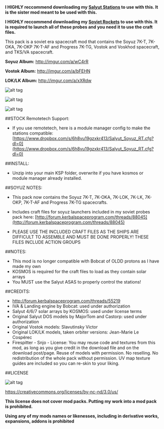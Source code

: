 **I HIGHLY reccommend downloading my [Salyut Stations](https://github.com/KSP-RO/SalyutStations) to use with this. It is the sister mod meant to be used with this.**

**I HIGHLY reccommend downloading my [Soviet Rockets](https://github.com/KSP-RO/SovietRockets) to use with this. It is required to launch all of these probes and you need it to use the craft files.**

This pack is a soviet era spacecraft mod that contains the Soyuz 7K-T, 7K-OKA, 7K-OKP 7K-T-AF and Progress 7K-TG, Vostok and Voskhod spacecraft, and TKS/VA spacecraft.

**Soyuz Album:** http://imgur.com/a/wC4rR

**Vostok Album:** http://imgur.com/a/bFEHN

**LOK/LK Album:** http://imgur.com/a/xXRdw

![alt tag](http://i.imgur.com/SP42EPv.png)

![alt tag](http://i.imgur.com/1yCAxG2.png)

![alt tag](http://i.imgur.com/y4c71qr.png)

##STOCK Remotetech Support:
* If you use remotetech, here is a module manager config to make the stations compatible: [https://www.dropbox.com/s/6h8vu19gzxkr413/Salyut_Soyuz_RT.cfg?dl=0](https://www.dropbox.com/s/6h8vu19gzxkr413/Salyut_Soyuz_RT.cfg?dl=0)

##INSTALL:

* Unzip into your main KSP folder, overwrite if you have kosmos or module manager already installed.

##SOYUZ NOTES:

* This pack now contains the Soyuz 7K-T, 7K-OKA, 7K-LOK, 7K-LK, 7K-OKP, 7K-T-AF and Progress 7K-TG spacecrafts.
* Includes craft files for soyuz launchers included in my soviet probes pack here: [http://forum.kerbalspaceprogram.com/threads/88045](http://forum.kerbalspaceprogram.com/threads/88045)

* PLEASE USE THE INCLUDED CRAFT FILES AS THE SHIPS ARE DIFFICULT TO ASSEMBLE AND MUST BE DONE PROPERLY! THESE FILES INCLUDE ACTION GROUPS


##NOTES:

* This mod is no longer compatible with Bobcat of OLDD protons as I have made my own
* KOSMOS is required for the craft files to load as they contain solar arrays
* You MUST use the Salyut ASAS to properly control the stations!

##CREDITS:

* http://forum.kerbalspaceprogram.com/threads/55219
* IVA & Landing engine by Bobcat: used under authorization
* Salyut 4/6/7 solar arrays by KOSMOS: used under license terms
* Original Salyut DOS models by MajorTom and Castorp: used under authorization 
* Original Vostok models: Slavutinsky Victor
* Original LOK/LK models, taken orbiter versions: Jean-Marie Le Cospérec
* Firespitter - Snjo - License: You may reuse code and textures from this mod, as long as you give credit in the download file and on the download post/page. Reuse of models with permission. No reselling. No redistribution of the whole pack without permission. UV map texture guides are included so you can re-skin to your liking.

##LICENSE

![alt tag](https://licensebuttons.net/l/by-nc-nd/3.0/88x31.png)

https://creativecommons.org/licenses/by-nc-nd/3.0/us/

**This license does not cover mod packs. Putting my work into a mod pack is prohibited.**

**Using any of my mods names or likenesses, including in derivative works, expansions, addons is prohibited**
